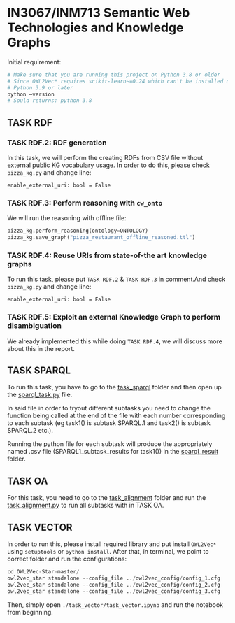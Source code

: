 # IN3067/INM713 Semantic Web Technologies and Knowledge Graphs

Initial requirement:
```python
# Make sure that you are running this project on Python 3.8 or older
# Since OWL2Vec* requires scikit-learn~=0.24 which can't be installed on
# Python 3.9 or later
python –version
# Sould returns: python 3.8
```

## TASK RDF

### TASK RDF.2: RDF generation
In this task, we will perform the creating RDFs from CSV file without external public KG vocabulary usage.
In order to do this, please check `pizza_kg.py` and change line:

```
enable_external_uri: bool = False
```

### TASK RDF.3: Perform reasoning with `cw_onto`
We will run the reasoning with offline file:
```python
pizza_kg.perform_reasoning(ontology=ONTOLOGY)
pizza_kg.save_graph("pizza_restaurant_offline_reasoned.ttl")
```

### TASK RDF.4: Reuse URIs from state-of-the art knowledge graphs 
To run this task, please put `TASK RDF.2` & `TASK RDF.3` in comment.And check `pizza_kg.py` and change line:
```
enable_external_uri: bool = False
```

### TASK RDF.5: Exploit an external Knowledge Graph to perform disambiguation
We already implemented this while doing `TASK RDF.4`, we will discuss more about this in the report.


## TASK SPARQL

To run this task, you have to go to the [task_sparql](https://github.com/Konstantinosmeli/Semantics-KG-Group-Project/tree/final_branch/task_sparql) folder and then open up the [sparql_task.py](https://github.com/Konstantinosmeli/Semantics-KG-Group-Project/blob/final_branch/task_sparql/sparql_task.py) file.

In said file in order to tryout different subtasks you need to change the function being called at the end of the file with each number corresponding to each subtask (eg task1() is subtask SPARQL.1 and task2() is subtask SPARQL.2 etc.).

Running the python file for each subtask will produce the appropriately named .csv file (SPARQL1_subtask_results for task1()) in the
[sparql_result](https://github.com/Konstantinosmeli/Semantics-KG-Group-Project/tree/final_branch/task_sparql/sparql_result) folder.

## TASK OA

For this task, you need to go to the [task_alignment](https://github.com/Konstantinosmeli/Semantics-KG-Group-Project/tree/final_branch/task_alignment) folder and run the [task_alignment.py](https://github.com/Konstantinosmeli/Semantics-KG-Group-Project/blob/final_branch/task_alignment/task_alignment.py) to run all subtasks with in TASK OA.

## TASK VECTOR
In order to run this, please install required library and put install `OWL2Vec*` using `setuptools` or `python install`.
After that, in terminal, we point to correct folder and run the configurations:
```python
cd OWL2Vec-Star-master/
owl2vec_star standalone --config_file ../owl2vec_config/config_1.cfg
owl2vec_star standalone --config_file ../owl2vec_config/config_2.cfg
owl2vec_star standalone --config_file ../owl2vec_config/config_3.cfg
```
Then, simply open `./task_vector/task_vector.ipynb` and run the notebook from beginning.
